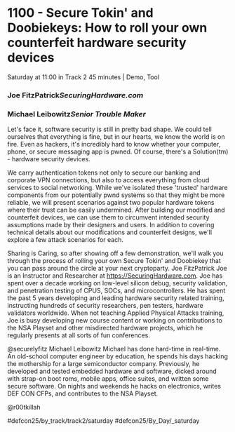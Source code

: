 # 1100 - Secure Tokin' and Doobiekeys: How to roll your own counterfeit hardware security devices
Saturday at 11:00 in Track 2
45 minutes | Demo, Tool
### Joe FitzPatrick*SecuringHardware.com*

### Michael Leibowitz*Senior Trouble Maker*

Let's face it, software security is still in pretty bad shape. We could tell ourselves that everything is fine, but in our hearts, we know the world is on fire. Even as hackers, it's incredibly hard to know whether your computer, phone, or secure messaging app is pwned. Of course, there's a Solution(tm) - hardware security devices.

We carry authentication tokens not only to secure our banking and corporate VPN connections, but also to access everything from cloud services to social networking. While we've isolated these 'trusted' hardware components from our potentially pwnd systems so that they might be more reliable, we will present scenarios against two popular hardware tokens where their trust can be easily undermined. After building our modified and counterfeit devices, we can use them to circumvent intended security assumptions made by their designers and users. In addition to covering technical details about our modifications and counterfeit designs, we'll explore a few attack scenarios for each.

Sharing is Caring, so after showing off a few demonstration, we'll walk you through the process of rolling your own Secure Tokin' and Doobiekey that you can pass around the circle at your next cryptoparty.
Joe FitzPatrick 
Joe is an Instructor and Researcher at https://SecuringHardware.com. Joe has spent over a decade working on low-level silicon debug, security validation, and penetration testing of CPUS, SOCs, and microcontrollers. He has spent the past 5 years developing and leading hardware security related training, instructing hundreds of security researchers, pen testers, hardware validators worldwide. When not teaching Applied Physical Attacks training, Joe is busy developing new course content or working on contributions to the NSA Playset and other misdirected hardware projects, which he regularly presents at all sorts of fun conferences.

@securelyfitz
Michael Leibowitz
Michael has done hard-time in real-time. An old-school computer engineer by education, he spends his days hacking the mothership for a large semiconductor company. Previously, he developed and tested embedded hardware and software, dicked around with strap-on boot roms, mobile apps, office suites, and written some secure software. On nights and weekends he hacks on electronics, writes DEF CON CFPs, and contributes to the NSA Playset.

@r00tkillah

#defcon25/by_track/track2/saturday #defcon25/By_Day/_saturday